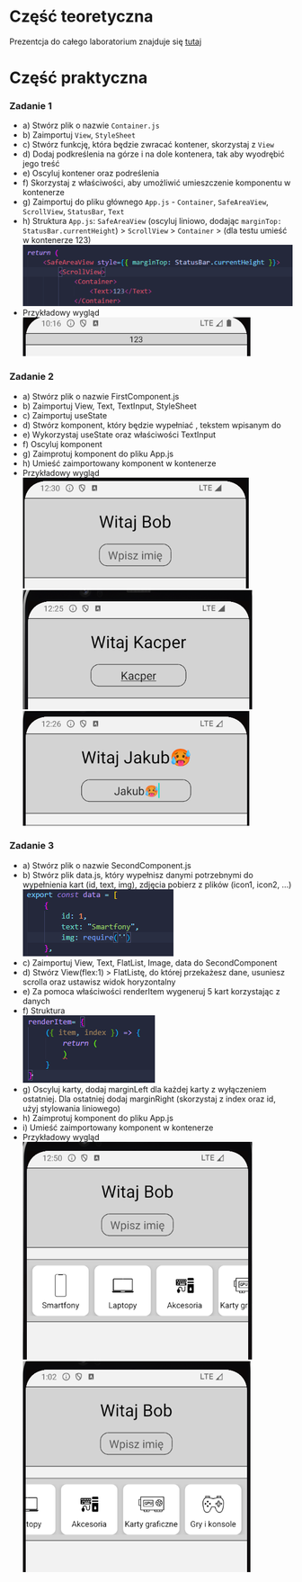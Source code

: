 # Część teoretyczna
  Prezentcja do całego laboratorium znajduje się [tutaj](https://github.com/sikorski1/High-level-Programming-Languages-Project/raw/main/React_Native_od_zera_JPWP.odp)

# Część praktyczna
### Zadanie 1
- a) Stwórz plik o nazwie `Container.js`
- b) Zaimportuj `View`, `StyleSheet`
- c) Stwórz funkcję, która będzie zwracać kontener, skorzystaj z `View`
- d) Dodaj podkreślenia na górze i na dole kontenera, tak aby wyodrębić jego treść
- e) Oscyluj kontener oraz podreślenia
- f) Skorzystaj z właściwości, aby umożliwić umieszczenie komponentu w kontenerze
- g) Zaimportuj do pliku głównego `App.js` - `Container`, `SafeAreaView`, `ScrollView`, `StatusBar`, `Text`
- h) Struktura  `App.js`: `SafeAreaView` (oscyluj liniowo, dodając `marginTop: StatusBar.currentHeight`) > `ScrollView` > `Container` > (dla testu umieść w kontenerze <Text>123</Text>) <br>
![Struktura](img/img1.png) 
-  Przykładowy wygląd <br>
![Kontener](img/container.png)


### Zadanie 2
- a) Stwórz plik o nazwie FirstComponent.js 
- b) Zaimportuj View, Text, TextInput, StyleSheet 
- c) Zaimportuj useState 
- d) Stwórz komponent, który będzie wypełniać <Text>, tekstem wpisanym do <TextInput> 
- e) Wykorzystaj useState oraz właściwości TextInput 
- f) Oscyluj komponent 
- g) Zaimprotuj komponent do pliku App.js 
- h) Umieść zaimportowany komponent w kontenerze 
- Przykładowy wygląd <br>
![TextInput](img/img4.png)
![TextInput](img/img2.png)
![TextInput](img/img3.png) <br>

### Zadanie 3
- a) Stwórz plik o nazwie SecondComponent.js 
- b) Stwórz plik data.js, który wypełnisz danymi potrzebnymi do wypełnienia kart (id, text, img), zdjęcia pobierz z plików (icon1, icon2, ...) <br>
![Struktura](img/img6.png) <br>
- c) Zaimportuj View, Text, FlatList, Image, data do SecondComponent 
- d) Stwórz View(flex:1) > FlatListę, do której przekażesz dane, usuniesz scrolla oraz ustawisz widok horyzontalny 
- e) Za pomoca właściwości renderItem wygeneruj 5 kart korzystając z danych 
- f) Struktura <br>
![Struktura](img/img5.png) <br>
- g) Oscyluj karty, dodaj marginLeft dla każdej karty z wyłączeniem ostatniej. Dla ostatniej dodaj marginRight (skorzystaj z index oraz id, użyj stylowania liniowego) 
- h) Zaimprotuj komponent do pliku App.js 
- i) Umieść zaimportowany komponent w kontenerze 
- Przykładowy wygląd <br>
![Items](img/img7.png)
![Items](img/img8.png)



